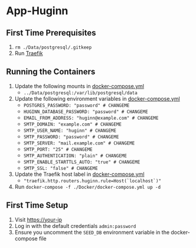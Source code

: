 # App-Huginn

## First Time Prerequisites

1. `rm ./Data/postgresql/.gitkeep`
2. Run [Traefik](https://github.com/HackingServerHomelab/App-Traefik)

## Running the Containers

1. Update the following mounts in [docker-compose.yml](./Docker/docker-compose.yml)
    * `../Data/postgresql:/var/lib/postgresql/data`
2. Update the following environment variables in [docker-compose.yml](./Docker/docker-compose.yml)
    * `POSTGRES_PASSWORD: "password" # CHANGEME`
    * `HUGINN_DATABASE_PASSWORD: "password" # CHANGEME`
    * `EMAIL_FROM_ADDRESS: "huginn@example.com" # CHANGEME`
    * `SMTP_DOMAIN: "example.com" # CHANGEME`
    * `SMTP_USER_NAME: "huginn" # CHANGEME`
    * `SMTP_PASSWORD: "password" # CHANGEME`
    * `SMTP_SERVER: "mail.example.com" # CHANGEME`
    * `SMTP_PORT: "25" # CHANGEME`
    * `SMTP_AUTHENTICATION: "plain" # CHANGEME`
    * `SMTP_ENABLE_STARTTLS_AUTO: "true" # CHANGEME`
    * `SMTP_SSL: "false" # CHANGEME`
3. Update the Traefik host label in [docker-compose.yml](./Docker/docker-compose.yml)
    * ``"traefik.http.routers.huginn.rule=Host(`localhost`)"``
4. Run `docker-compose -f ./Docker/docker-compose.yml up -d`

## First Time Setup

1. Visit <https://your-ip>
2. Log in with the default credentials `admin:password`
3. Ensure you uncomment the `SEED_DB` environment variable in the docker-compose
   file



